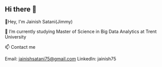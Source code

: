 ## Hi there 👋

👋Hey, I'm Jainish Satani(Jimmy)

🌱 I’m currently studying Master of Science in Big Data Analytics at Trent University

📫 Contact me

Email: jainishsatani75@gmail.com
LinkedIn: jainish75
